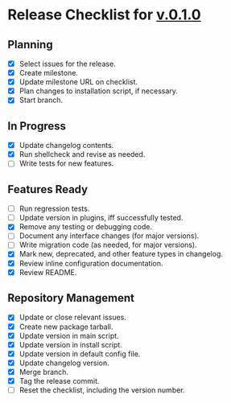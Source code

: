 # Release Checklist for [v.0.1.0](https://github.com/relsqui/doily/milestone/1)

## Planning

* [x] Select issues for the release.
* [x] Create milestone.
* [x] Update milestone URL on checklist.
* [x] Plan changes to installation script, if necessary.
* [x] Start branch.

## In Progress

* [x] Update changelog contents.
* [x] Run shellcheck and revise as needed.
* [ ] Write tests for new features.

## Features Ready

* [ ] Run regression tests.
* [ ] Update version in plugins, iff successfully tested.
* [x] Remove any testing or debugging code.
* [ ] Document any interface changes (for major versions).
* [ ] Write migration code (as needed, for major versions).
* [x] Mark new, deprecated, and other feature types in changelog.
* [x] Review inline configuration documentation.
* [x] Review README.

## Repository Management

* [x] Update or close relevant issues.
* [x] Create new package tarball.
* [x] Update version in main script.
* [x] Update version in install script.
* [x] Update version in default config file.
* [x] Update changelog version.
* [x] Merge branch.
* [x] Tag the release commit.
* [ ] Reset the checklist, including the version number.
